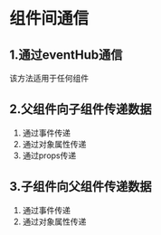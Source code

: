 # 组件间通信

## 1.通过eventHub通信
该方法适用于任何组件

## 2.父组件向子组件传递数据
1. 通过事件传递
2. 通过对象属性传递
3. 通过props传递

## 3.子组件向父组件传递数据
1. 通过事件传递
2. 通过对象属性传递